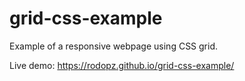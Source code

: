 # grid-css-example
Example of a responsive webpage using CSS grid.

Live demo: https://rodopz.github.io/grid-css-example/

